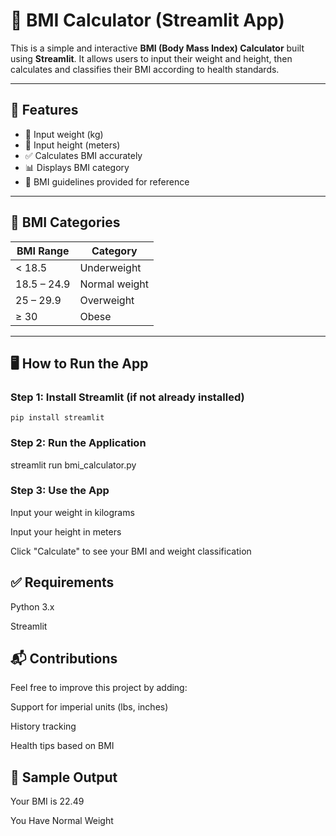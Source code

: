 # 🧮 BMI Calculator (Streamlit App)

This is a simple and interactive **BMI (Body Mass Index) Calculator** built using **Streamlit**. It allows users to input their weight and height, then calculates and classifies their BMI according to health standards.

---

## 🚀 Features

- 📏 Input weight (kg)
- 📐 Input height (meters)
- ✅ Calculates BMI accurately
- 📊 Displays BMI category
- 💬 BMI guidelines provided for reference

---

## 🧠 BMI Categories

| BMI Range     | Category       |
|---------------|----------------|
| < 18.5        | Underweight    |
| 18.5 – 24.9   | Normal weight  |
| 25 – 29.9     | Overweight     |
| ≥ 30          | Obese          |

---

## 🖥️ How to Run the App

### Step 1: Install Streamlit (if not already installed)

```
pip install streamlit
```

### Step 2: Run the Application

streamlit run bmi_calculator.py

### Step 3: Use the App

Input your weight in kilograms

Input your height in meters

Click "Calculate" to see your BMI and weight classification

## ✅ Requirements
Python 3.x

Streamlit

## 📬 Contributions
Feel free to improve this project by adding:

Support for imperial units (lbs, inches)

History tracking

Health tips based on BMI

## 📸 Sample Output

Your BMI is 22.49

You Have Normal Weight
